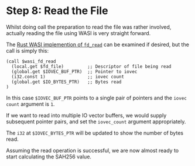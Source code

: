 # Step 8: Read the File

Whilst doing oall the preparation to read the file was rather involved, actually reading the file using WASI is very straight forward.

The [Rust WASI implemention of `fd_read`](https://github.com/bytecodealliance/wasmtime/blob/06377eb08a649619cc8ac9a934cb3f119017f3ef/crates/wasi-preview1-component-adapter/src/lib.rs#L1210) can be examined if desired, but the call is simply this:

```wat
(call $wasi_fd_read
  (local.get $fd_file)         ;; Descriptor of file being read
  (global.get $IOVEC_BUF_PTR)  ;; Pointer to iovec
  (i32.const 1)                ;; iovec count
  (global.get $IO_BYTES_PTR)   ;; Bytes read
)
```

In this case `$IOVEC_BUF_PTR` points to a single pair of pointers and the `iovec count` argument is `1`.

If we want to read into multiple IO vector buffers, we would supply subsequent pointer pairs, and set the `iovec_count` argument appropriately.

The `i32` at `$IOVEC_BYTES_PTR` will be updated to show the number of bytes read.

Assuming the read operation is successful, we are now almost ready to start calculating the SAH256 value.
